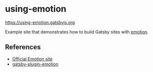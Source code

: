 # using-emotion

https://using-emotion.gatsbyjs.org

Example site that demonstrates how to build Gatsby sites with
[emotion](https://github.com/emotion-js/emotion).

## References

- [Official Emotion site](https://emotion.sh)
- [gatsby-plugin-emotion](https://www.gatsbyjs.org/packages/gatsby-plugin-emotion)
